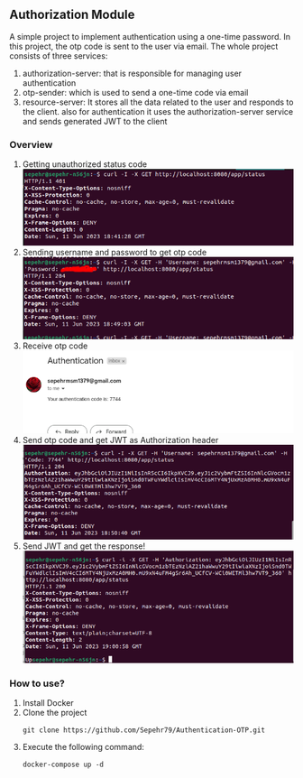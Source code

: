 ## Authorization Module
A simple project to implement authentication using a one-time password. In this project, the otp code is sent to the user
via email. The whole project consists of three services:

1. authorization-server: that is responsible for managing user authentication
2. otp-sender: which is used to send a one-time code via email
3. resource-server: It stores all the data related to the user and responds to the client. also for authentication it uses the authorization-server service and sends generated JWT to the client

### Overview
1. Getting unauthorized status code
    ![](./etc/1.png)
2. Sending username and password to get otp code
    ![](./etc/2.png)
3. Receive otp code
    ![](./etc/3.png)
4. Send otp code and get JWT as Authorization header
    ![](./etc/4.png)
5. Send JWT and get the response!
    ![](./etc/5.png)

### How to use?

1. Install Docker
2. Clone the project
   ```
   git clone https://github.com/Sepehr79/Authentication-OTP.git
   ```
3. Execute the following command:
   ```
   docker-compose up -d
   ```
